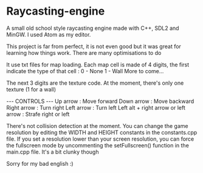 # Raycasting-engine
A small old school style raycasting engine made with C++, SDL2 and MinGW.
I used Atom as my editor.

This project is far from perfect, it is not even good but it was great for learning how things work.
There are many optimisations to do

It use txt files for map loading. Each map cell is made of 4 digits, the first indicate the type of that cell :
0 - None
1 - Wall
More to come...

The next 3 digits are the texture code. At the moment, there's only one texture (1 for a wall)

--- CONTROLS ---
Up arrow : Move forward
Down arrow : Move backward
Right arrow : Turn right
Left arrow : Turn left
Left alt + right arrow or left arrow : Strafe right or left

There's not collision detection at the moment.
You can change the game resolution by editing the WIDTH and HEIGHT constants in the constants.cpp file.
If you set a resolution lower than your screen resolution, you can force the fullscreen mode by uncommenting the setFullscreen() function in the main.cpp file. It's a bit clunky though

Sorry for my bad english :)
